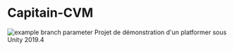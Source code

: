 # Capitain-CVM
![example branch parameter](https://github.com/github/docs/actions/workflows/main.yml/badge.svg?branch=main)
Projet de démonstration d'un platformer sous Unity 2019.4
